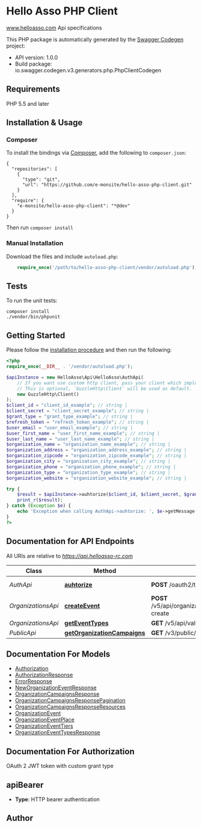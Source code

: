 # Hello Asso PHP Client
www.helloasso.com Api specifications

This PHP package is automatically generated by the [Swagger Codegen](https://github.com/swagger-api/swagger-codegen) project:

- API version: 1.0.0
- Build package: io.swagger.codegen.v3.generators.php.PhpClientCodegen

## Requirements

PHP 5.5 and later

## Installation & Usage
### Composer

To install the bindings via [Composer](http://getcomposer.org/), add the following to `composer.json`:

```
{
  "repositories": [
    {
      "type": "git",
      "url": "https://github.com/e-monsite/hello-asso-php-client.git"
    }
  ],
  "require": {
    "e-monsite/hello-asso-php-client": "*@dev"
  }
}
```

Then run `composer install`

### Manual Installation

Download the files and include `autoload.php`:

```php
    require_once('/path/to/hello-asso-php-client/vendor/autoload.php');
```

## Tests

To run the unit tests:

```
composer install
./vendor/bin/phpunit
```

## Getting Started

Please follow the [installation procedure](#installation--usage) and then run the following:

```php
<?php
require_once(__DIR__ . '/vendor/autoload.php');

$apiInstance = new HelloAsso\Api\HelloAsso\AuthApi(
    // If you want use custom http client, pass your client which implements `GuzzleHttp\ClientInterface`.
    // This is optional, `GuzzleHttp\Client` will be used as default.
    new GuzzleHttp\Client()
);
$client_id = "client_id_example"; // string | 
$client_secret = "client_secret_example"; // string | 
$grant_type = "grant_type_example"; // string | 
$refresh_token = "refresh_token_example"; // string | 
$user_email = "user_email_example"; // string | 
$user_first_name = "user_first_name_example"; // string | 
$user_last_name = "user_last_name_example"; // string | 
$organization_name = "organization_name_example"; // string | 
$organization_address = "organization_address_example"; // string | 
$organization_zipcode = "organization_zipcode_example"; // string | 
$organization_city = "organization_city_example"; // string | 
$organization_phone = "organization_phone_example"; // string | 
$organization_type = "organization_type_example"; // string | 
$organization_website = "organization_website_example"; // string | 

try {
    $result = $apiInstance->auhtorize($client_id, $client_secret, $grant_type, $refresh_token, $user_email, $user_first_name, $user_last_name, $organization_name, $organization_address, $organization_zipcode, $organization_city, $organization_phone, $organization_type, $organization_website);
    print_r($result);
} catch (Exception $e) {
    echo 'Exception when calling AuthApi->auhtorize: ', $e->getMessage(), PHP_EOL;
}
?>
```

## Documentation for API Endpoints

All URIs are relative to *https://api.helloasso-rc.com*

Class | Method | HTTP request | Description
------------ | ------------- | ------------- | -------------
*AuthApi* | [**auhtorize**](docs/Api/AuthApi.md#auhtorize) | **POST** /oauth2/token | Authorization request
*OrganizationsApi* | [**createEvent**](docs/Api/OrganizationsApi.md#createevent) | **POST** /v5/api/organizations/{organization_slug}/forms/events/action/quick-create | 
*OrganizationsApi* | [**getEventTypes**](docs/Api/OrganizationsApi.md#geteventtypes) | **GET** /v5/api/values/form/event/types | 
*PublicApi* | [**getOrganizationCampaigns**](docs/Api/PublicApi.md#getorganizationcampaigns) | **GET** /v3/public/organizations/{organization_slug}/campaigns.json | 

## Documentation For Models

 - [Authorization](docs/Model/Authorization.md)
 - [AuthorizationResponse](docs/Model/AuthorizationResponse.md)
 - [ErrorResponse](docs/Model/ErrorResponse.md)
 - [NewOrganizationEventResponse](docs/Model/NewOrganizationEventResponse.md)
 - [OrganizationCampaignsResponse](docs/Model/OrganizationCampaignsResponse.md)
 - [OrganizationCampaignsResponsePagination](docs/Model/OrganizationCampaignsResponsePagination.md)
 - [OrganizationCampaignsResponseResources](docs/Model/OrganizationCampaignsResponseResources.md)
 - [OrganizationEvent](docs/Model/OrganizationEvent.md)
 - [OrganizationEventPlace](docs/Model/OrganizationEventPlace.md)
 - [OrganizationEventTiers](docs/Model/OrganizationEventTiers.md)
 - [OrganizationEventTypesResponse](docs/Model/OrganizationEventTypesResponse.md)

## Documentation For Authorization

OAuth 2 JWT token with custom grant type


## apiBearer

- **Type**: HTTP bearer authentication


## Author




